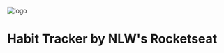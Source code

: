 ![logo](https://github.com/Juzupo/nlw-setup/assets/123331586/48f0a3c9-e59e-4559-8d86-2215ba128ac4)
# Habit Tracker by NLW's Rocketseat
